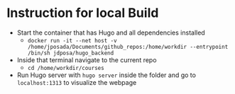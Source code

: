 # Instruction for local Build

- Start the container that has Hugo and all dependencies installed
    - `docker run -it --net host -v /home/jposada/Documents/github_repos:/home/workdir --entrypoint /bin/sh jdposa/hugo_backend`
- Inside that terminal navigate to the current repo
    - `cd /home/workdir/courses`
- Run Hugo server with `hugo server` inside the folder and go to `localhost:1313` to visualize the webpage 